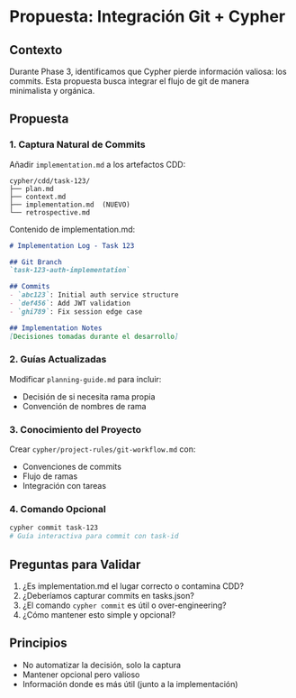 # Propuesta: Integración Git + Cypher

## Contexto
Durante Phase 3, identificamos que Cypher pierde información valiosa: los commits. Esta propuesta busca integrar el flujo de git de manera minimalista y orgánica.

## Propuesta

### 1. Captura Natural de Commits
Añadir `implementation.md` a los artefactos CDD:

```
cypher/cdd/task-123/
├── plan.md
├── context.md
├── implementation.md  (NUEVO)
└── retrospective.md
```

Contenido de implementation.md:
```markdown
# Implementation Log - Task 123

## Git Branch
`task-123-auth-implementation`

## Commits
- `abc123`: Initial auth service structure
- `def456`: Add JWT validation
- `ghi789`: Fix session edge case

## Implementation Notes
[Decisiones tomadas durante el desarrollo]
```

### 2. Guías Actualizadas
Modificar `planning-guide.md` para incluir:
- Decisión de si necesita rama propia
- Convención de nombres de rama

### 3. Conocimiento del Proyecto
Crear `cypher/project-rules/git-workflow.md` con:
- Convenciones de commits
- Flujo de ramas
- Integración con tareas

### 4. Comando Opcional
```bash
cypher commit task-123
# Guía interactiva para commit con task-id
```

## Preguntas para Validar

1. ¿Es implementation.md el lugar correcto o contamina CDD?
2. ¿Deberíamos capturar commits en tasks.json?
3. ¿El comando `cypher commit` es útil o over-engineering?
4. ¿Cómo mantener esto simple y opcional?

## Principios
- No automatizar la decisión, solo la captura
- Mantener opcional pero valioso
- Información donde es más útil (junto a la implementación)